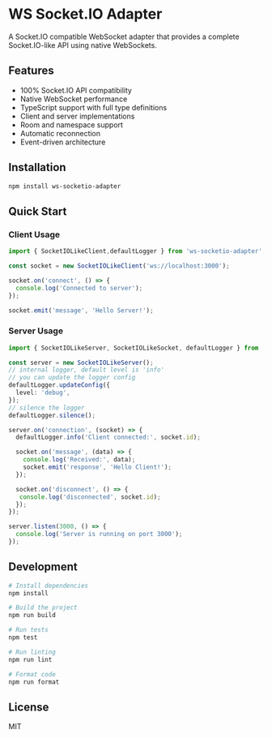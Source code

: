 # WS Socket.IO Adapter

A Socket.IO compatible WebSocket adapter that provides a complete Socket.IO-like API using native WebSockets.

## Features

- 100% Socket.IO API compatibility
- Native WebSocket performance
- TypeScript support with full type definitions
- Client and server implementations
- Room and namespace support
- Automatic reconnection
- Event-driven architecture

## Installation

```bash
npm install ws-socketio-adapter
```

## Quick Start

### Client Usage

```typescript
import { SocketIOLikeClient,defaultLogger } from 'ws-socketio-adapter';

const socket = new SocketIOLikeClient('ws://localhost:3000');

socket.on('connect', () => {
  console.log('Connected to server');
});

socket.emit('message', 'Hello Server!');
```

### Server Usage

```typescript
import { SocketIOLikeServer, SocketIOLikeSocket, defaultLogger } from '../dist/index.js';

const server = new SocketIOLikeServer();
// internal logger, default level is 'info'
// you can update the logger config
defaultLogger.updateConfig({
  level: 'debug',
});
// silence the logger
defaultLogger.silence();

server.on('connection', (socket) => {
  defaultLogger.info('Client connected:', socket.id);

  socket.on('message', (data) => {
    console.log('Received:', data);
    socket.emit('response', 'Hello Client!'); 
  });

  socket.on('disconnect', () => {
   console.log('disconnected', socket.id);
  });
});

server.listen(3000, () => {
  console.log('Server is running on port 3000');
});

```

## Development

```bash
# Install dependencies
npm install

# Build the project
npm run build

# Run tests
npm test

# Run linting
npm run lint

# Format code
npm run format
```

## License

MIT